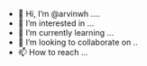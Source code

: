 - 👋 Hi, I’m @arvinwh ....
- 👀 I’m interested in ...
- 🌱 I’m currently learning ...
- 💞️ I’m looking to collaborate on ..
- 📫 How to reach ...
  

<!---
arvinwh/arvinwh is a ✨ special ✨ repository because its `README.md` (this file) appears on your GitHub profile.
You can click the Preview link to take a look at your changes.
--->
